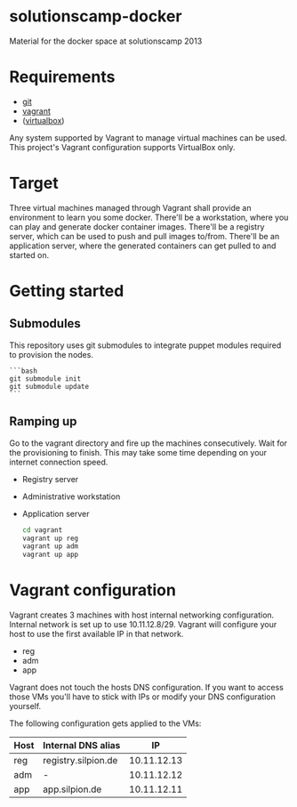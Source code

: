 # solutionscamp-docker

Material for the docker space at solutionscamp 2013


# Requirements

- [git](http://git-scm.com)
- [vagrant](http://vagrantup.com)
- ([virtualbox](https://www.virtualbox.org/))

Any system supported by Vagrant to manage virtual machines can be
used. This project's Vagrant configuration supports VirtualBox only.


# Target

Three virtual machines managed through Vagrant shall provide an
environment to learn you some docker.
There'll be a workstation, where you can play and generate docker
container images.
There'll be a registry server, which can be used to push and pull
images to/from.
There'll be an application server, where the generated containers can
get pulled to and started on.


# Getting started

## Submodules

This repository uses git submodules to integrate puppet modules
required to provision the nodes.


    ```bash
    git submodule init
    git submodule update
    ```

## Ramping up

Go to the vagrant directory and fire up the machines consecutively.
Wait for the provisioning to finish. This may take some time depending
on your internet connection speed.

* Registry server
* Administrative workstation
* Application server


    ```bash
    cd vagrant
    vagrant up reg
    vagrant up adm
    vagrant up app
    ```

# Vagrant configuration

Vagrant creates 3 machines with host internal networking configuration.
Internal network is set up to use 10.11.12.8/29. Vagrant will configure
your host to use the first available IP in that network.

* reg
* adm
* app

Vagrant does not touch the hosts DNS configuration. If you want to
access those VMs you'll have to stick with IPs or modify your DNS
configuration yourself.

The following configuration gets applied to the VMs:

| Host | Internal DNS alias  | IP          |
| ---- | ------------------- | ----------- |
| reg  | registry.silpion.de | 10.11.12.13 |
| adm  | -                   | 10.11.12.12 |
| app  | app.silpion.de      | 10.11.12.11 |


<!-- vim: set nofen ts=4 sw=4 et: -->
